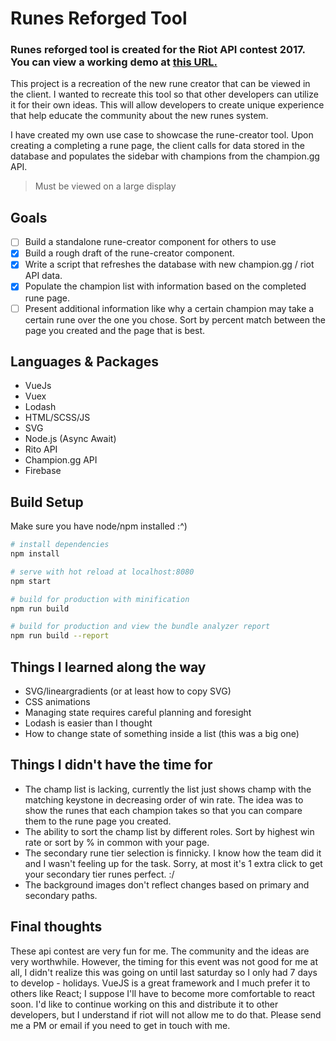 # Runes Reforged Tool

### Runes reforged tool is created for the Riot API contest 2017. You can view a working demo at [this URL.](https://danstans.github.io/RunesReforgedTool/)

This project is a recreation of the new rune creator that can be viewed in the client. I wanted to recreate this tool so that other developers can utilize it for their own ideas. This will allow developers to create unique experience that help educate the community about the new runes system.

I have created my own use case to showcase the rune-creator tool. Upon creating a completing a rune page, the client calls for data stored in the database and populates the sidebar with champions from the champion.gg API.

> Must be viewed on a large display

## Goals

- [ ] Build a standalone rune-creator component for others to use
- [x] Build a rough draft of the rune-creator component.
- [x] Write a script that refreshes the database with new champion.gg / riot API data.
- [x] Populate the champion list with information based on the completed rune page.
- [ ] Present additional information like why a certain champion may take a certain rune over the one you chose. Sort by percent match between the page you created and the page that is best.

## Languages & Packages

- VueJs
- Vuex
- Lodash
- HTML/SCSS/JS
- SVG
- Node.js (Async Await)
- Rito API
- Champion.gg API
- Firebase


## Build Setup
Make sure you have node/npm installed :^)

``` bash
# install dependencies
npm install

# serve with hot reload at localhost:8080
npm start

# build for production with minification
npm run build

# build for production and view the bundle analyzer report
npm run build --report
```

## Things I learned along the way
* SVG/lineargradients (or at least how to copy SVG)
* CSS animations
* Managing state requires careful planning and foresight
* Lodash is easier than I thought
* How to change state of something inside a list (this was a big one)

## Things I didn't have the time for
* The champ list is lacking, currently the list just shows champ with the matching keystone in decreasing order of win rate. The idea was to show the runes that each champion takes so that you can compare them to the rune page you created.
* The ability to sort the champ list by different roles. Sort by highest win rate or sort by % in common with your page.
* The secondary rune tier selection is finnicky. I know how the team did it and I wasn't feeling up for the task. Sorry, at most it's 1 extra click to get your secondary tier runes perfect. :/
* The background images don't reflect changes based on primary and secondary paths.

## Final thoughts
These api contest are very fun for me. The community and the ideas are very worthwhile. However, the timing for this event was not good for me at all, I didn't realize this was going on until last saturday so I only had 7 days to develop - holidays. VueJS is a great framework and I much prefer it to others like React; I suppose I'll have to become more comfortable to react soon. I'd like to continue working on this and distribute it to other developers, but I understand if riot will not allow me to do that. Please send me a PM or email if you need to get in touch with me.
